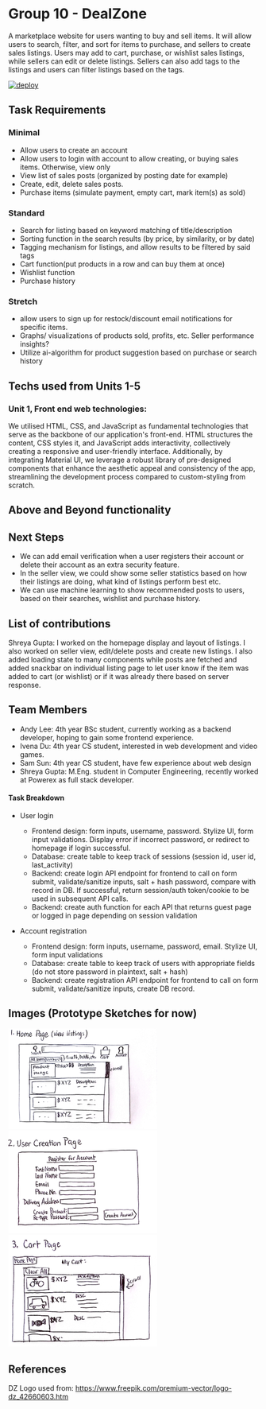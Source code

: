 # Group 10 - DealZone
A marketplace website for users wanting to buy and sell items. It will allow users to search, filter, and sort for items to purchase, and sellers to create sales listings. Users may add to cart, purchase, or wishlist sales listings, while sellers can edit or delete listings. Sellers can also add tags to the listings and users can filter listings based on the tags.

[![deploy](https://github.com/ubc-cpsc455-2024S/project-10_tech_titans/actions/workflows/deploy.yml/badge.svg)](https://github.com/ubc-cpsc455-2024S/project-10_tech_titans/actions/workflows/deploy.yml)

## Task Requirements

### Minimal
- Allow users to create an account 
- Allow users to login with account to allow creating, or buying sales items. Otherwise, view only
- View list of sales posts (organized by posting date for example)
- Create, edit, delete sales posts.
- Purchase items (simulate payment, empty cart, mark item(s) as sold)

### Standard
- Search for listing based on keyword matching of title/description
- Sorting function in the search results (by price, by similarity, or by date)
- Tagging mechanism for listings, and allow results to be filtered by said tags
- Cart function(put products in a row and can buy them at once)
- Wishlist function
- Purchase history

### Stretch
- allow users to sign up for restock/discount email notifications for specific items.
- Graphs/ visualizations of products sold, profits, etc. Seller performance insights?
- Utilize ai-algorithm for product suggestion based on purchase or search history

## Techs used from Units 1-5

### Unit 1, Front end web technologies:
We utilised HTML, CSS, and JavaScript as fundamental technologies that serve as the backbone of our application's front-end. HTML structures the content, CSS styles it, and JavaScript adds interactivity, collectively creating a responsive and user-friendly interface. Additionally, by integrating Material UI, we leverage a robust library of pre-designed components that enhance the aesthetic appeal and consistency of the app, streamlining the development process compared to custom-styling from scratch.

## Above and Beyond functionality

## Next Steps
- We can add email verification when a user registers their account or delete their account as an extra security feature.
- In the seller view, we could show some seller statistics based on how their listings are doing, what kind of listings perform best etc.
- We can use machine learning to show recommended posts to users, based on their searches, wishlist and purchase history.

## List of contributions

Shreya Gupta: I worked on the homepage display and layout of listings. I also worked on seller view, edit/delete posts and create new listings. I also added loading state to many components while posts are fetched and added snackbar on individual listing page to let user know if the item was added to cart (or wishlist) or if it was already there based on server response. 

## Team Members

- Andy Lee: 4th year BSc student, currently working as a backend developer, hoping to gain some frontend experience.
- Ivena Du: 4th year CS student, interested in web development and video games.
- Sam Sun: 4th year CS student, have few experience about web design
- Shreya Gupta: M.Eng. student in Computer Engineering, recently worked at Powerex as full stack developer.




#### Task Breakdown

- User login
    - Frontend design: form inputs, username, password. Stylize UI, form input validations. Display error if incorrect password, or redirect to homepage if login successful.
    - Database: create table to keep track of sessions (session id, user id, last_activity)
    - Backend: create login API endpoint for frontend to call on form submit, validate/sanitize inputs, salt + hash password, compare with record in DB. If successful, return session/auth token/cookie to be used in subsequent API calls.
    - Backend: create auth function for each API that returns guest page or logged in page depending on session validation

- Account registration
    - Frontend design: form inputs, username, password, email. Stylize UI, form input validations
    - Database: create table to keep track of users with appropriate fields (do not store password in plaintext, salt + hash)
    - Backend: create registration API endpoint for frontend to call on form submit, validate/sanitize inputs, create DB record.
 


## Images (Prototype Sketches for now)

<img src ="images/home_prototype.jpg" width="300px">

<img src ="images/register_prototype.jpg" width="300px">

<img src ="images/cartpage_prototype.jpg" width="300px">

## References

DZ Logo used from: https://www.freepik.com/premium-vector/logo-dz_42660603.htm 



